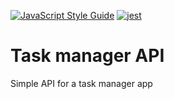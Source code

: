 [![JavaScript Style Guide](https://img.shields.io/badge/code_style-semistandard-brightgreen.svg)](https://standardjs.com)
 [![jest](https://jestjs.io/img/jest-badge.svg)](https://github.com/facebook/jest)

# Task manager API

Simple API for a task manager app
